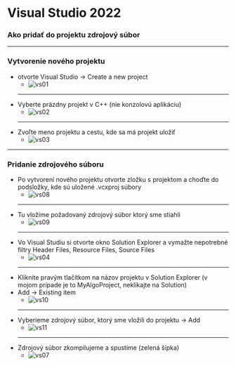 # Visual Studio 2022
### Ako pridať do projektu zdrojový súbor

---
### Vytvorenie nového projektu
- otvorte Visual Studio -> Create a new project
  - ![vs01](../../Additional/VS01.PNG)
  - ---
- Vyberte prázdny projekt v C++ (nie konzolovú aplikáciu)
  - ![vs02](../../Additional/VS02.PNG)
  - ---
- Zvoľte meno projektu a cestu, kde sa má projekt uložiť
  - ![vs03](../../Additional/VS03.PNG)

---
### Pridanie zdrojového súboru
- Po vytvorení nového projektu otvorte zložku s projektom a choďte do podsložky, kde sú uložené .vcxproj súbory
  - ![vs08](../../Additional/VS08.PNG)
  - ---
- Tu vložíme požadovaný zdrojový súbor ktorý sme stiahli
  - ![vs09](../../Additional/VS09.PNG)
  - ---
- Vo Visual Studiu si otvorte okno Solution Explorer a vymažte nepotrebné filtry Header Files, Resource Files, Source Files
  - ![vs04](../../Additional/VS04.PNG)
  - ---
- Kliknite pravým tlačítkom na názov projektu v Solution Explorer (v mojom prípade je to MyAlgoProject, neklikajte na Solution)
- Add -> Existing item
  - ![vs10](../../Additional/VS10.PNG)
  - ---
- Vyberieme zdrojový súbor, ktorý sme vložili do projektu -> Add
  - ![vs11](../../Additional/VS11.PNG)
  - ---
- Zdrojový súbor zkompilujeme a spustíme (zelená šípka)
  - ![vs07](../../Additional/VS07.PNG)

